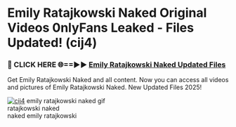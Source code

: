 # Emily Ratajkowski Naked Original Videos 0nlyFans Leaked - Files Updated! (cij4)

<h3>🔴 CLICK HERE 🌐==►► <a href="https://tinyurl.com/yckcrads" rel="nofollow">Emily Ratajkowski Naked Updated Files</a></h3>

Get Emily Ratajkowski Naked and all content. Now you can access all videos and pictures of Emily Ratajkowski Naked. New Updated Files 2025!

[![cij4](https://i.imgur.com/hpKpOFt.gif)](https://tinyurl.com/yckcrads)
emily ratajkowski naked gif<br>
ratajkowski naked<br>
naked emily ratajkowski